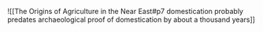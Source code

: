 ![[The Origins of Agriculture in the Near East#p7 domestication probably predates archaeological proof of domestication by about a thousand years]]